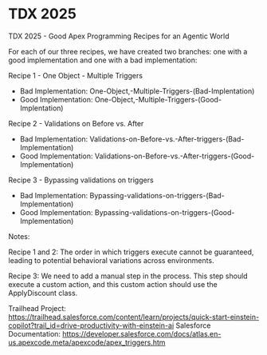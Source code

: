 # TDX 2025
TDX 2025 - Good Apex Programming Recipes for an Agentic World

For each of our three recipes, we have created two branches: one with a good implementation and one with a bad implementation:

Recipe 1 - One Object - Multiple Triggers
- Bad Implementation: One-Object,-Multiple-Triggers-(Bad-Implentation)
- Good Implementation: One-Object,-Multiple-Triggers-(Good-Implentation)

Recipe 2 - Validations on Before vs. After
- Bad Implementation: Validations-on-Before-vs.-After-triggers-(Bad-Implementation)
- Good Implementation: Validations-on-Before-vs.-After-triggers-(Good-Implementation)

Recipe 3 - Bypassing validations on triggers
- Bad Implementation: Bypassing-validations-on-triggers-(Bad-Implementation)
- Good Implementation: Bypassing-validations-on-triggers-(Good-Implementation)

Notes:

Recipe 1 and 2: The order in which triggers execute cannot be guaranteed, leading to potential behavioral variations across environments.

Recipe 3: We need to add a manual step in the process. This step should execute a custom action, and this custom action should use the ApplyDiscount class.

Trailhead Project: https://trailhead.salesforce.com/content/learn/projects/quick-start-einstein-copilot?trail_id=drive-productivity-with-einstein-ai
Salesforce Documentation: https://developer.salesforce.com/docs/atlas.en-us.apexcode.meta/apexcode/apex_triggers.htm

